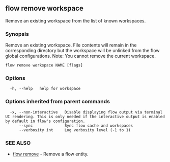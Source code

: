 ## flow remove workspace

Remove an existing workspace from the list of known workspaces.

### Synopsis

Remove an existing workspace. File contents will remain in the corresponding directory but the workspace will be unlinked from the flow global configurations.
Note: You cannot remove the current workspace.

```
flow remove workspace NAME [flags]
```

### Options

```
  -h, --help   help for workspace
```

### Options inherited from parent commands

```
  -x, --non-interactive   Disable displaying flow output via terminal UI rendering. This is only needed if the interactive output is enabled by default in flow's configuration.
      --sync              Sync flow cache and workspaces
      --verbosity int     Log verbosity level (-1 to 1)
```

### SEE ALSO

* [flow remove](flow_remove.md)	 - Remove a flow entity.


